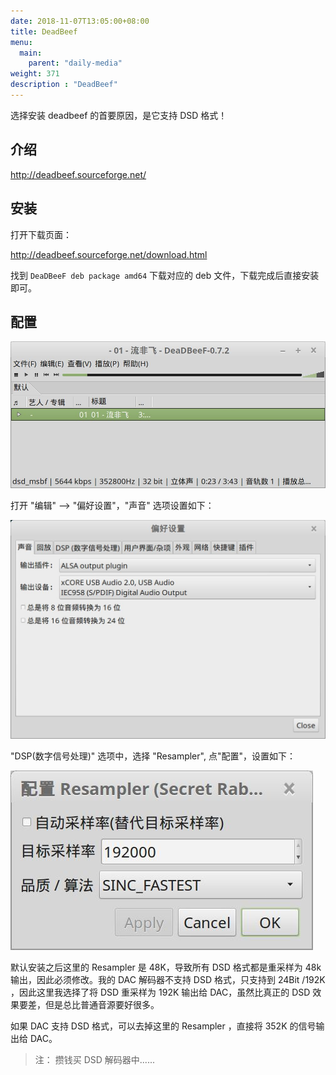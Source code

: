 ```yaml
---
date: 2018-11-07T13:05:00+08:00
title: DeadBeef
menu:
  main:
    parent: "daily-media"
weight: 371
description : "DeadBeef"
---
```


选择安装 deadbeef 的首要原因，是它支持 DSD 格式！

## 介绍

http://deadbeef.sourceforge.net/

## 安装

打开下载页面：

http://deadbeef.sourceforge.net/download.html

找到 `DeaDBeeF deb package amd64` 下载对应的 deb 文件，下载完成后直接安装即可。

## 配置

![](images/deadbeef-1.jpg)

打开 "编辑" --> "偏好设置"，"声音" 选项设置如下：

![](images/deadbeef-2.jpg)

"DSP(数字信号处理)" 选项中，选择 "Resampler", 点"配置"，设置如下：

![](images/deadbeef-3.jpg)

默认安装之后这里的 Resampler 是 48K，导致所有 DSD 格式都是重采样为 48k 输出，因此必须修改。我的 DAC 解码器不支持 DSD 格式，只支持到 24Bit /192K ，因此这里我选择了将 DSD 重采样为 192K 输出给 DAC，虽然比真正的 DSD 效果要差，但是总比普通音源要好很多。

如果 DAC 支持 DSD 格式，可以去掉这里的 Resampler ，直接将 352K 的信号输出给 DAC。

> 注： 攒钱买 DSD 解码器中......


